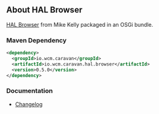 ## About HAL Browser

[HAL Browser][hal-browser] from Mike Kelly packaged in an OSGi bundle.


### Maven Dependency

```xml
<dependency>
  <groupId>io.wcm.caravan</groupId>
  <artifactId>io.wcm.caravan.hal.browser</artifactId>
  <version>0.5.0</version>
</dependency>
```

### Documentation

* [Changelog][changelog]


[changelog]: changes-report.html
[hal-browser]: https://github.com/mikekelly/hal-browser
